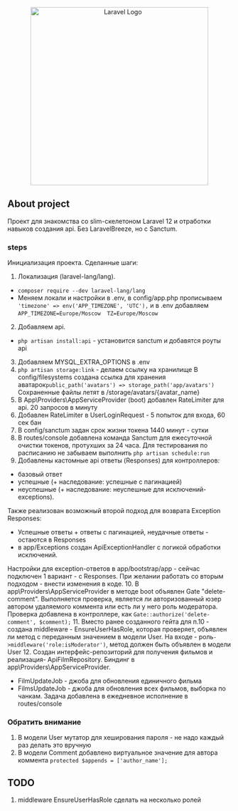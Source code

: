 <p align="center"><a href="https://laravel.com" target="_blank"><img src="https://raw.githubusercontent.com/laravel/art/master/logo-lockup/5%20SVG/2%20CMYK/1%20Full%20Color/laravel-logolockup-cmyk-red.svg" width="400" alt="Laravel Logo"></a></p>

## About project
Проект для знакомства со slim-скелетоном Laravel 12 и отработки навыков создания api.
Без LaravelBreeze, но с Sanctum.

### steps
Инициализация проекта. Сделанные шаги:
1. Локализация (laravel-lang/lang).
- ``composer require --dev laravel-lang/lang``
- Меняем локали и настройки в .env, в config/app.php прописываем ``'timezone' => env('APP_TIMEZONE', 'UTC'),`` и
в .env добавляем ``APP_TIMEZONE=Europe/Moscow  TZ=Europe/Moscow``
2. Добавляем api.
- ``php artisan install:api`` - установится sanctum и добавятся роуты api
3. Добавляем MYSQL_EXTRA_OPTIONS в .env
4. ``php artisan storage:link`` - делаем ссылку на хранилище
В config/filesystems создана ссылка для хранения аватарок``public_path('avatars') => storage_path('app/avatars')`` 
Сохраненные файлы летят в /storage/avatars/{avatar_name}
5. В App\Providers\AppServiceProvider (boot) добавлен RateLimiter для api. 20 запросов в минуту
6. Добавлен RateLimiter в UserLoginRequest - 5 попыток для входа, 60 сек бан
7. В config/sanctum задан срок жизни токена 1440 минут - сутки
8. В routes/console добавлена команда Sanctum для ежесуточной очистки токенов, протухших за 24 часа.
Для тестирования по расписанию не забываем выполнить ``php artisan schedule:run``
9. Добавлены кастомные api ответы (Responses) для контроллеров: 
- базовый ответ
- успешные (+ наследование: успешные с пагинацией)
- неуспешные (+ наследование: неуспешные для исключений-exceptions).

Также реализован возможный второй подход для возврата Exception Responses:
- Успешные ответы + ответы с пагинацией, неудачные ответы - остаются в Responses
- в app/Exceptions создан ApiExceptionHandler с логикой обработки исключений.

Настройки для exception-ответов в app/bootstrap/app - сейчас подключен 1 вариант - с Responses.
При желании работать со вторым подходом - внести изменения в коде.
10. В app\Providers\AppServiceProvider в методе boot объявлен Gate "delete-comment".
Выполняется проверка, является ли авторизованный юзер автором удаляемого коммента или есть ли у него роль модератора.
Проверка добавлена в контроллере, как ``Gate::authorize('delete-comment', $comment);``
11. Вместо ранее созданного гейта для п.10 - создана middleware - EnsureUserHasRole, которая проверяет, объявлен ли метод
с переданным значением в модели User. На входе - роль``->middleware('role:isModerator')``,
метод должен быть объявлен в модели User
12. Создан интерфейс-репозиторий для получения фильмов и реализация- ApiFilmRepository.
Биндинг в app\Providers\AppServiceProvider.
- FilmUpdateJob - джоба для обновления единичного фильма
- FilmsUpdateJob - джоба для обновления всех фильмов, выборка по чанкам. Задача добавлена в ежедневное исполнение в routes/console

### Обратить внимание
1. В модели User мутатор для хеширования пароля - не надо каждый раз делать это вручную
2. В модели Comment добавлено виртуальное значение для автора коммента ``protected $appends = ['author_name'];``

## TODO
1. middleware EnsureUserHasRole сделать на несколько ролей
